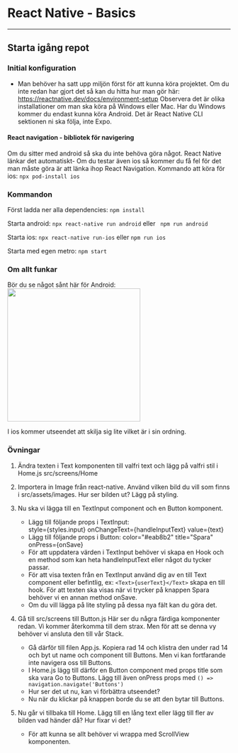 # React Native - Basics

---

## Starta igång repot

### Initial konfiguration

- Man behöver ha satt upp miljön först för att kunna köra projektet. Om du inte redan har gjort det så kan du hitta hur man gör här:
  https://reactnative.dev/docs/environment-setup
  Observera det är olika installationer om man ska köra på Windows eller Mac.
  Har du Windows kommer du endast kunna köra Android. Det är React Native CLI sektionen ni ska följa, inte Expo.

#### React navigation - bibliotek för navigering

Om du sitter med android så ska du inte behöva göra något. React Native länkar det automatiskt-
Om du testar även ios så kommer du få fel för det man måste göra är att länka ihop React Navigation. Kommando att köra för ios: `npx pod-install ios`

### Kommandon

Först ladda ner alla dependencies: `npm install`

Starta android: `npx react-native run android` eller ` npm run android`

Starta ios: `npx react-native run-ios` eller `npm run ios`

Starta med egen metro: `npm start`

### Om allt funkar

Bör du se något sånt här för Android:
<br/>
<img src="https://user-images.githubusercontent.com/31372172/109775262-94e85e00-7c01-11eb-8cba-20cac367ac26.png" width="300" height="auto">
<br />

I ios kommer utseendet att skilja sig lite vilket är i sin ordning.

### Övningar

1. Ändra texten i Text komponenten till valfri text och lägg på valfri stil i Home.js src/screens/Home
2. Importera in Image från react-native. Använd vilken bild du vill som finns i src/assets/images. Hur ser bilden ut? Lägg på styling.
3. Nu ska vi lägga till en TextInput component och en Button komponent.

   - Lägg till följande props i TextInput:  
      style={styles.input}
     onChangeText={handleInputText}
     value={text}
   - Lägg till följande props i Button:
     color="#eab8b2"
     title="Spara"
     onPress={onSave}
   - För att uppdatera värden i TextInput behöver vi skapa en Hook och en method som kan heta handleInputText eller något du tycker passar.
   - För att visa texten från en TextInput använd dig av en till Text component eller befintlig, ex: `<Text>{userText}</Text>` skapa en till hook. För att texten ska visas när vi trycker på knappen Spara behöver vi en annan method onSave.
   - Om du vill lägga på lite styling på dessa nya fält kan du göra det.

4. Gå till src/screens till Button.js Här ser du några färdiga komponenter redan. Vi kommer återkomma till dem strax. Men för att se denna vy behöver vi ansluta den till vår Stack.
   - Gå därför till filen App.js. Kopiera rad 14 och klistra den under rad 14 och byt ut name och component till Buttons. Men vi kan fortfarande inte navigera oss till Buttons.
   - I Home.js lägg till därför en Button component med props title som ska vara Go to Buttons. Lägg till även onPress props med `() => navigation.navigate('Buttons')`
   - Hur ser det ut nu, kan vi förbättra utseendet?
   - Nu när du klickar på knappen borde du se att den bytar till Buttons.
5. Nu går vi tillbaka till Home. Lägg till en lång text eller lägg till fler av bilden vad händer då? Hur fixar vi det?
   - För att kunna se allt behöver vi wrappa med ScrollView komponenten.
